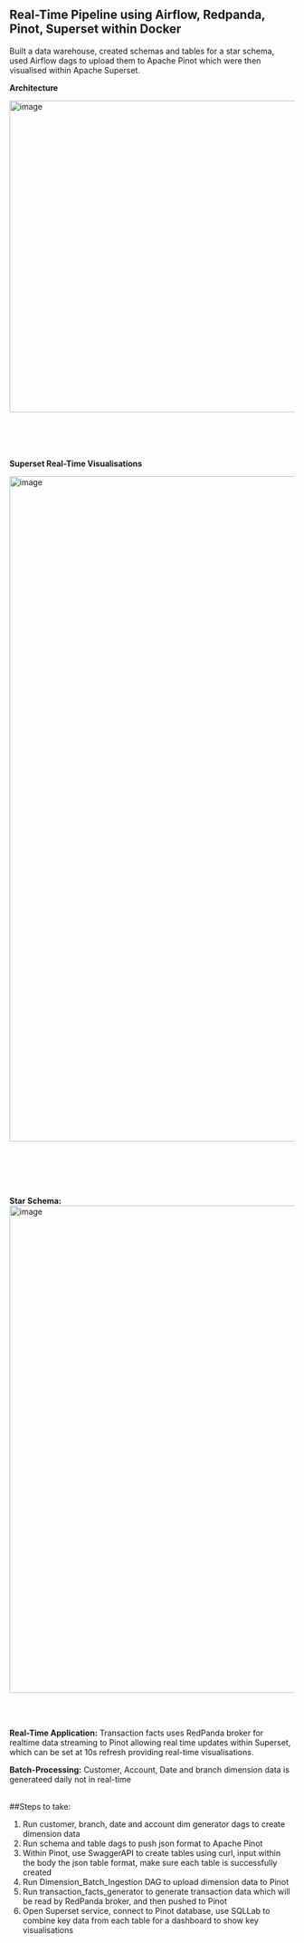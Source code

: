 ## Real-Time Pipeline using Airflow, Redpanda, Pinot, Superset within Docker

Built a data warehouse, created schemas and tables for a star schema, used Airflow dags to upload them to Apache Pinot which were then visualised within Apache Superset. 

**Architecture**

<img width="1474" height="550" alt="image" src="https://github.com/user-attachments/assets/6e3aeec6-5a26-4484-95bb-953756babeaa" />

<br></br>
<br></br>
**Superset Real-Time Visualisations**

<img width="2494" height="1174" alt="image" src="https://github.com/user-attachments/assets/9a35f2aa-aa8c-466c-818e-7a2771b0d243" />

<br></br>
<br></br>

**Star Schema:**
<img width="1000" height="860" alt="image" src="https://github.com/user-attachments/assets/47a6492d-519d-48f4-943a-69f4397701fa" />

<br><br>

**Real-Time Application:**
Transaction facts uses RedPanda broker for realtime data streaming to Pinot allowing real time updates within Superset, which can be set at 10s refresh providing real-time visualisations.

**Batch-Processing:**
Customer, Account, Date and branch dimension data is generateed daily not in real-time
<br></br>

##Steps to take:
1) Run customer, branch, date and account dim generator dags to create dimension data
2) Run schema and table dags to push json format to Apache Pinot
3) Within Pinot, use SwaggerAPI to create tables using curl, input within the body the json table format, make sure each table is successfully created
4) Run Dimension_Batch_Ingestion DAG to upload dimension data to Pinot
5) Run transaction_facts_generator to generate transaction data which will be read by RedPanda broker, and then pushed to Pinot
6) Open Superset service, connect to Pinot database, use SQLLab to combine key data from each table for a dashboard to show key visualisations
